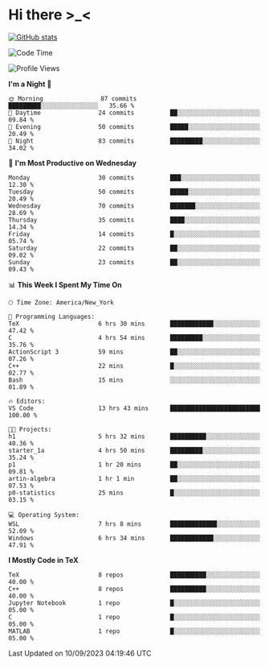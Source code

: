 # Hi there \>_<

[![GitHub stats](https://github-readme-stats.vercel.app/api?username=ARessegetesStery&show_icons=true&theme=transparent)](https://github.com/anuraghazra/github-readme-stats)

<!--START_SECTION:waka-->
![Code Time](http://img.shields.io/badge/Code%20Time-287%20hrs%2052%20mins-blue)

![Profile Views](http://img.shields.io/badge/Profile%20Views-2-blue)

**I'm a Night 🦉** 

```text
🌞 Morning                87 commits          █████████░░░░░░░░░░░░░░░░   35.66 % 
🌆 Daytime                24 commits          ██░░░░░░░░░░░░░░░░░░░░░░░   09.84 % 
🌃 Evening                50 commits          █████░░░░░░░░░░░░░░░░░░░░   20.49 % 
🌙 Night                  83 commits          █████████░░░░░░░░░░░░░░░░   34.02 % 
```
📅 **I'm Most Productive on Wednesday** 

```text
Monday                   30 commits          ███░░░░░░░░░░░░░░░░░░░░░░   12.30 % 
Tuesday                  50 commits          █████░░░░░░░░░░░░░░░░░░░░   20.49 % 
Wednesday                70 commits          ███████░░░░░░░░░░░░░░░░░░   28.69 % 
Thursday                 35 commits          ████░░░░░░░░░░░░░░░░░░░░░   14.34 % 
Friday                   14 commits          █░░░░░░░░░░░░░░░░░░░░░░░░   05.74 % 
Saturday                 22 commits          ██░░░░░░░░░░░░░░░░░░░░░░░   09.02 % 
Sunday                   23 commits          ██░░░░░░░░░░░░░░░░░░░░░░░   09.43 % 
```


📊 **This Week I Spent My Time On** 

```text
🕑︎ Time Zone: America/New_York

💬 Programming Languages: 
TeX                      6 hrs 30 mins       ████████████░░░░░░░░░░░░░   47.42 % 
C                        4 hrs 54 mins       █████████░░░░░░░░░░░░░░░░   35.76 % 
ActionScript 3           59 mins             ██░░░░░░░░░░░░░░░░░░░░░░░   07.26 % 
C++                      22 mins             █░░░░░░░░░░░░░░░░░░░░░░░░   02.77 % 
Bash                     15 mins             ░░░░░░░░░░░░░░░░░░░░░░░░░   01.89 % 

🔥 Editors: 
VS Code                  13 hrs 43 mins      █████████████████████████   100.00 % 

🐱‍💻 Projects: 
h1                       5 hrs 32 mins       ██████████░░░░░░░░░░░░░░░   40.36 % 
starter_1a               4 hrs 50 mins       █████████░░░░░░░░░░░░░░░░   35.24 % 
p1                       1 hr 20 mins        ██░░░░░░░░░░░░░░░░░░░░░░░   09.81 % 
artin-algebra            1 hr 1 min          ██░░░░░░░░░░░░░░░░░░░░░░░   07.53 % 
p0-statistics            25 mins             █░░░░░░░░░░░░░░░░░░░░░░░░   03.15 % 

💻 Operating System: 
WSL                      7 hrs 8 mins        █████████████░░░░░░░░░░░░   52.09 % 
Windows                  6 hrs 34 mins       ████████████░░░░░░░░░░░░░   47.91 % 
```

**I Mostly Code in TeX** 

```text
TeX                      8 repos             ██████████░░░░░░░░░░░░░░░   40.00 % 
C++                      8 repos             ██████████░░░░░░░░░░░░░░░   40.00 % 
Jupyter Notebook         1 repo              █░░░░░░░░░░░░░░░░░░░░░░░░   05.00 % 
C                        1 repo              █░░░░░░░░░░░░░░░░░░░░░░░░   05.00 % 
MATLAB                   1 repo              █░░░░░░░░░░░░░░░░░░░░░░░░   05.00 % 
```




 Last Updated on 10/09/2023 04:19:46 UTC
<!--END_SECTION:waka-->
